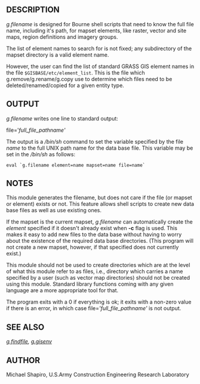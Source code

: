 ## DESCRIPTION

*g.filename* is designed for Bourne shell scripts that need to know the
full file name, including it's path, for mapset elements, like raster,
vector and site maps, region definitions and imagery groups.

The list of element names to search for is not fixed; any subdirectory
of the mapset directory is a valid element name.

However, the user can find the list of standard GRASS GIS element names
in the file `$GISBASE/etc/element_list`. This is the file which
g.remove/g.rename/g.copy use to determine which files need to be
deleted/renamed/copied for a given entity type.

## OUTPUT

*g.filename* writes one line to standard output:

file='*full_file_pathname'*

The output is a */bin/sh* command to set the variable specified by the
file *name* to the full UNIX path name for the data base file. This
variable may be set in the */bin/sh* as follows:

```shell
eval `g.filename element=name mapset=name file=name`
```

## NOTES

This module generates the filename, but does not care if the file (or
mapset or element) exists or not. This feature allows shell scripts to
create new data base files as well as use existing ones.

If the mapset is the current mapset, *g.filename* can automatically
create the *element* specified if it doesn't already exist when **-c**
flag is used. This makes it easy to add new files to the data base
without having to worry about the existence of the required data base
directories. (This program will not create a new mapset, however, if
that specified does not currently exist.)

This module should not be used to create directories which are at the
level of what this module refer to as files, i.e., directory which
carries a name specified by a user (such as vector map directories)
should not be created using this module. Standard library functions
coming with any given language are a more appropriate tool for that.

The program exits with a 0 if everything is ok; it exits with a non-zero
value if there is an error, in which case file=*'full_file_pathname'* is
not output.

## SEE ALSO

*[g.findfile](g.findfile.md), [g.gisenv](g.gisenv.md)*

## AUTHOR

Michael Shapiro, U.S.Army Construction Engineering Research Laboratory
